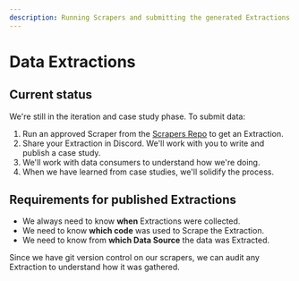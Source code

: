 ```yaml
---
description: Running Scrapers and submitting the generated Extractions.
---
```


# Data Extractions

## Current status

We're still in the iteration and case study phase. To submit data:&#x20;

1. Run an approved Scraper from the [Scrapers Repo](https://github.com/Police-Data-Accessibility-Project/PDAP-Scrapers) to get an Extraction.
2. Share your Extraction in Discord. We'll work with you to write and publish a case study.
3. We'll work with data consumers to understand how we're doing.
4. When we have learned from case studies, we'll solidify the process.

## Requirements for published Extractions

* We always need to know **when** Extractions were collected.
* We need to know **which code** was used to Scrape the Extraction.
* We need to know from **which Data Source** the data was Extracted.

Since we have git version control on our scrapers, we can audit any Extraction to understand how it was gathered.
